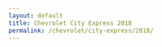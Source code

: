 ```yaml
---
layout: default
title: Chevrolet City Express 2018
permalink: /chevrolet/city-express/2018/
---
```

